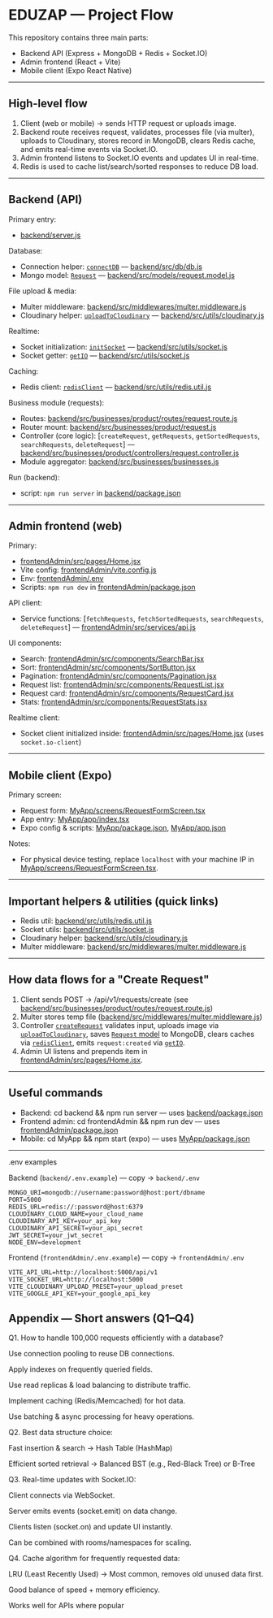 # EDUZAP — Project Flow

This repository contains three main parts:
- Backend API (Express + MongoDB + Redis + Socket.IO)
- Admin frontend (React + Vite)
- Mobile client (Expo React Native)

---

## High-level flow

1. Client (web or mobile) -> sends HTTP request or uploads image.
2. Backend route receives request, validates, processes file (via multer), uploads to Cloudinary, stores record in MongoDB, clears Redis cache, and emits real-time events via Socket.IO.
3. Admin frontend listens to Socket.IO events and updates UI in real-time.
4. Redis is used to cache list/search/sorted responses to reduce DB load.

---

## Backend (API)

Primary entry:
- [backend/server.js](backend/server.js)

Database:
- Connection helper: [`connectDB`](backend/src/db/db.js) — [backend/src/db/db.js](backend/src/db/db.js)
- Mongo model: [`Request`](backend/src/models/request.model.js) — [backend/src/models/request.model.js](backend/src/models/request.model.js)

File upload & media:
- Multer middleware: [backend/src/middlewares/multer.middleware.js](backend/src/middlewares/multer.middleware.js)
- Cloudinary helper: [`uploadToCloudinary`](backend/src/utils/cloudinary.js) — [backend/src/utils/cloudinary.js](backend/src/utils/cloudinary.js)

Realtime:
- Socket initialization: [`initSocket`](backend/src/utils/socket.js) — [backend/src/utils/socket.js](backend/src/utils/socket.js)
- Socket getter: [`getIO`](backend/src/utils/socket.js) — [backend/src/utils/socket.js](backend/src/utils/socket.js)

Caching:
- Redis client: [`redisClient`](backend/src/utils/redis.util.js) — [backend/src/utils/redis.util.js](backend/src/utils/redis.util.js)

Business module (requests):
- Routes: [backend/src/businesses/product/routes/request.route.js](backend/src/businesses/product/routes/request.route.js)
- Router mount: [backend/src/businesses/product/request.js](backend/src/businesses/product/request.js)
- Controller (core logic): [`createRequest`, `getRequests`, `getSortedRequests`, `searchRequests`, `deleteRequest`] — [backend/src/businesses/product/controllers/request.controller.js](backend/src/businesses/product/controllers/request.controller.js)
- Module aggregator: [backend/src/businesses/businesses.js](backend/src/businesses/businesses.js)

Run (backend):
- script: `npm run server` in [backend/package.json](backend/package.json)

---

## Admin frontend (web)

Primary:
- [frontendAdmin/src/pages/Home.jsx](frontendAdmin/src/pages/Home.jsx)
- Vite config: [frontendAdmin/vite.config.js](frontendAdmin/vite.config.js)
- Env: [frontendAdmin/.env](frontendAdmin/.env)
- Scripts: `npm run dev` in [frontendAdmin/package.json](frontendAdmin/package.json)

API client:
- Service functions: [`fetchRequests`, `fetchSortedRequests`, `searchRequests`, `deleteRequest`] — [frontendAdmin/src/services/api.js](frontendAdmin/src/services/api.js)

UI components:
- Search: [frontendAdmin/src/components/SearchBar.jsx](frontendAdmin/src/components/SearchBar.jsx)
- Sort: [frontendAdmin/src/components/SortButton.jsx](frontendAdmin/src/components/SortButton.jsx)
- Pagination: [frontendAdmin/src/components/Pagination.jsx](frontendAdmin/src/components/Pagination.jsx)
- Request list: [frontendAdmin/src/components/RequestList.jsx](frontendAdmin/src/components/RequestList.jsx)
- Request card: [frontendAdmin/src/components/RequestCard.jsx](frontendAdmin/src/components/RequestCard.jsx)
- Stats: [frontendAdmin/src/components/RequestStats.jsx](frontendAdmin/src/components/RequestStats.jsx)

Realtime client:
- Socket client initialized inside: [frontendAdmin/src/pages/Home.jsx](frontendAdmin/src/pages/Home.jsx) (uses `socket.io-client`)

---

## Mobile client (Expo)

Primary screen:
- Request form: [MyApp/screens/RequestFormScreen.tsx](MyApp/screens/RequestFormScreen.tsx)
- App entry: [MyApp/app/index.tsx](MyApp/app/index.tsx)
- Expo config & scripts: [MyApp/package.json](MyApp/package.json), [MyApp/app.json](MyApp/app.json)

Notes:
- For physical device testing, replace `localhost` with your machine IP in [MyApp/screens/RequestFormScreen.tsx](MyApp/screens/RequestFormScreen.tsx).

---

## Important helpers & utilities (quick links)
- Redis util: [backend/src/utils/redis.util.js](backend/src/utils/redis.util.js)
- Socket utils: [backend/src/utils/socket.js](backend/src/utils/socket.js)
- Cloudinary helper: [backend/src/utils/cloudinary.js](backend/src/utils/cloudinary.js)
- Multer middleware: [backend/src/middlewares/multer.middleware.js](backend/src/middlewares/multer.middleware.js)

---

## How data flows for a "Create Request"
1. Client sends POST -> /api/v1/requests/create (see [backend/src/businesses/product/routes/request.route.js](backend/src/businesses/product/routes/request.route.js))
2. Multer stores temp file ([backend/src/middlewares/multer.middleware.js](backend/src/middlewares/multer.middleware.js))
3. Controller [`createRequest`](backend/src/businesses/product/controllers/request.controller.js) validates input, uploads image via [`uploadToCloudinary`](backend/src/utils/cloudinary.js), saves [`Request` model](backend/src/models/request.model.js) to MongoDB, clears caches via [`redisClient`](backend/src/utils/redis.util.js), emits `request:created` via [`getIO`](backend/src/utils/socket.js).
4. Admin UI listens and prepends item in [frontendAdmin/src/pages/Home.jsx](frontendAdmin/src/pages/Home.jsx).

---

## Useful commands
- Backend: cd backend && npm run server — uses [backend/package.json](backend/package.json)
- Frontend admin: cd frontendAdmin && npm run dev — uses [frontendAdmin/package.json](frontendAdmin/package.json)
- Mobile: cd MyApp && npm start (expo) — uses [MyApp/package.json](MyApp/package.json)

---


.env examples

Backend (`backend/.env.example`) — copy → `backend/.env`
```env
MONGO_URI=mongodb://username:password@host:port/dbname
PORT=5000
REDIS_URL=redis://:password@host:6379
CLOUDINARY_CLOUD_NAME=your_cloud_name
CLOUDINARY_API_KEY=your_api_key
CLOUDINARY_API_SECRET=your_api_secret
JWT_SECRET=your_jwt_secret
NODE_ENV=development
```

Frontend (`frontendAdmin/.env.example`) — copy → `frontendAdmin/.env`
```env
VITE_API_URL=http://localhost:5000/api/v1
VITE_SOCKET_URL=http://localhost:5000
VITE_CLOUDINARY_UPLOAD_PRESET=your_upload_preset
VITE_GOOGLE_API_KEY=your_google_api_key
```
## Appendix — Short answers (Q1–Q4)

Q1. How to handle 100,000 requests efficiently with a database?

Use connection pooling to reuse DB connections.

Apply indexes on frequently queried fields.

Use read replicas & load balancing to distribute traffic.

Implement caching (Redis/Memcached) for hot data.

Use batching & async processing for heavy operations.

Q2. Best data structure choice:

Fast insertion & search → Hash Table (HashMap)

Efficient sorted retrieval → Balanced BST (e.g., Red-Black Tree) or B-Tree

Q3. Real-time updates with Socket.IO:

Client connects via WebSocket.

Server emits events (socket.emit) on data change.

Clients listen (socket.on) and update UI instantly.

Can be combined with rooms/namespaces for scaling.

Q4. Cache algorithm for frequently requested data:

LRU (Least Recently Used) → Most common, removes old unused data first.

Good balance of speed + memory efficiency.

Works well for APIs where popular